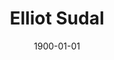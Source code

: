 ---
title: Elliot Sudal
date: 1900-01-01
# description: Ea vis perpetua complectitur, te nec molestiae adversarium. Corpora nominati mediocritatem te sea, no purto periculis mei. Ut nec quod intellegat, ut tation quaeque vim. His vocent appetere ut, duo in choro instructior.
thumb: /assets/images/photo-gallery/elliot-sudal-800.jpg
image: /assets/images/photo-gallery/elliot-sudal-800.jpg
angler-name: Elliot Sudal
# angler-links: 
#     website: a-url-goes-here
#     twitter: a-url-goes-here
#     facebook: a-url-goes-here
#     instagram: a-url-goes-here
#     pinterest: a-url-goes-here

reel-type: spinning
reel-series: 800

# location: Someplace, United States
fish: Shark
# fish-length: 49 in.
# fish-weight: 78 lbs.
---
